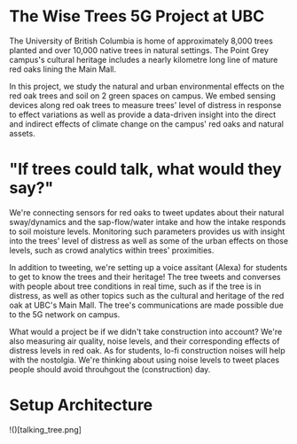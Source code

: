 # The Wise Trees 5G Project at UBC
The University of British Columbia is home of approximately 8,000 trees planted and over 10,000 native trees in natural settings. The Point Grey campus's cultural heritage includes a nearly kilometre long line of mature red oaks lining the Main Mall.

In this project, we study the natural and urban environmental effects on the red oak trees and soil on 2 green spaces on campus. We embed sensing devices along red oak trees to measure trees' level of distress in response to effect variations as well as provide a data-driven insight into the direct and indirect effects of climate change on the campus' red oaks and natural assets.    


# "If trees could talk, what would they say?" 

We're connecting sensors for red oaks to tweet updates about their natural sway/dynamics and the sap-flow/water intake and how the intake responds to soil moisture levels. Monitoring such parameters provides us with insight into the trees' level of distress as well as some of the urban effects on those levels, such as crowd analytics within trees' proximities. 

In addition to tweeting, we're setting up a voice assitant (Alexa) for students to get to know the trees and their heritage! The tree tweets and converses with people about tree conditions in real time, such as if the tree is in distress, as well as other topics such as the cultural and heritage of the red oak at UBC's Main Mall. The tree's communications are made possible due to the 5G network on campus.  

What would a project be if we didn't take construction into account? We're also measuring air quality, noise levels, and their corresponding effects of distress levels in red oak. As for students, lo-fi construction noises will help with the nostolgia. We're thinking about using noise levels to tweet places people should avoid throuhgout the (construction) day. 

# Setup Architecture 

!()[talking_tree.png]
